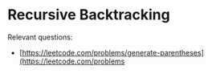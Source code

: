 # Recursive Backtracking

Relevant questions:
- [https://leetcode.com/problems/generate-parentheses](https://leetcode.com/problems